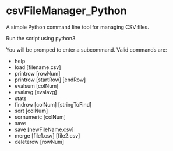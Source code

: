 # csvFileManager_Python
A simple Python command line tool for managing CSV files.

Run the script using python3.

You will be promped to enter a subcommand. Valid commands are:

- help
- load [filename.csv]
- printrow [rowNum]
- printrow [startRow] [endRow]
- evalsum [colNum]
- evalavg [evalavg]
- stats
- findrow [colNum] [stringToFind]
- sort [colNum]
- sornumeric [colNum]
- save
- save [newFileName.csv]
- merge [file1.csv] [file2.csv]
- deleterow [rowNum]
